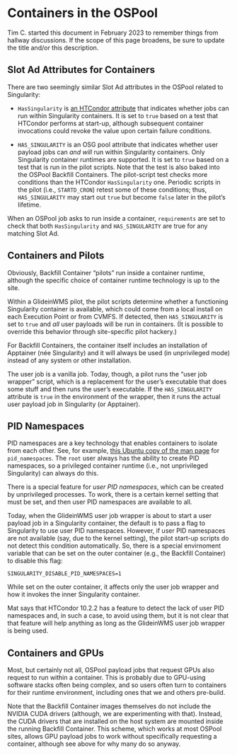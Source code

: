 # Containers in the OSPool

Tim C. started this document in February 2023 to remember things from hallway discussions.
If the scope of this page broadens, be sure to update the title and/or this description.

## Slot Ad Attributes for Containers

There are two seemingly similar Slot Ad attributes in the OSPool related to Singularity:

*   `HasSingularity` is
    [an HTCondor attribute](https://htcondor.readthedocs.io/en/latest/classad-attributes/machine-classad-attributes.html#HasSingularity)
    that indicates whether jobs can run within Singularity containers.
    It is set to `true` based on a test that HTCondor performs at start-up,
    although subsequent container invocations could revoke the value upon certain failure conditions.

*   `HAS_SINGULARITY` is an OSG pool attribute that indicates whether user payload jobs
    can _and will_ run within Singularity containers.
    Only Singularity container runtimes are supported.
    It is set to `true` based on a test that is run in the pilot scripts.
    Note that the test is also baked into the OSPool Backfill Containers.
    The pilot-script test checks more conditions than the HTCondor `HasSingularity` one.
    Periodic scripts in the pilot (i.e., `STARTD_CRON`) retest some of these conditions;
    thus, `HAS_SINGULARITY` may start out `true` but become `false` later in the pilot’s lifetime.

When an OSPool job asks to run inside a container,
`requirements` are set to check that both `HasSingularity` and `HAS_SINGULARITY`
are true for any matching Slot Ad.

## Containers and Pilots

Obviously, Backfill Container “pilots” run inside a container runtime,
although the specific choice of container runtime technology is up to the site.

Within a GlideinWMS pilot, the pilot scripts determine whether a functioning Singularity container is available,
which could come from a local install on each Execution Point or from CVMFS.
If detected, then `HAS_SINGULARITY` is set to `true` and
_all_ user payloads will be run in containers.
(It is possible to override this behavior through site-specific pilot hackery.)

For Backfill Containers, the container itself includes an installation of Apptainer (née Singularity)
and it will always be used (in unprivileged mode) instead of any system or other installation.

The user job is a vanilla job.
Today, though, a pilot runs the “user job wrapper” script,
which is a replacement for the user’s executable that does some stuff and
then runs the user’s executable.
If the `HAS_SINGULARITY` attribute is `true` in the environment of the wrapper,
then it runs the actual user payload job in Singularity (or Apptainer).

## PID Namespaces

PID namespaces are a key technology that enables containers to isolate from each other.
See, for example,
[this Ubuntu copy of the man page](https://manpages.ubuntu.com/manpages/bionic/man7/pid_namespaces.7.html)
for `pid_namespaces`.
The `root` user always has the ability to create PID namespaces, so a privileged container runtime
(i.e., not unprivileged Singularity) can always do this.

There is a special feature for _user PID namespaces_, which can be created by unprivileged processes.
To work, there is a certain kernel setting that must be set,
and then user PID namespaces are available to all.

Today, when the GlideinWMS user job wrapper is about to start a user payload job in a Singularity container,
the default is to pass a flag to Singularity to use user PID namespaces.
However, if user PID namespaces are not available (say, due to the kernel setting),
the pilot start-up scripts do not detect this condition automatically.
So, there is a special envirnoment variable that can be set on the outer container
(e.g., the Backfill Container) to disable this flag:

```SINGULARITY_DISABLE_PID_NAMESPACES=1```

While set on the outer container, it affects only the user job wrapper and
how it invokes the inner Singularity container.

Mat says that HTCondor 10.2.2 has a feature to detect the lack of user PID namespaces and,
in such a case, to avoid using them, but it is not clear that that feature will help anything
as long as the GlideinWMS user job wrapper is being used.

## Containers and GPUs

Most, but certainly not all, OSPool payload jobs that request GPUs also request to run within a container.
This is probably due to GPU-using software stacks often being complex,
and so users often turn to containers for their runtime environment,
including ones that we and others pre-build.

Note that the Backfill Container images themselves do not include the NVIDIA CUDA drivers
(although, we are experimenting with that).
Instead, the CUDA drivers that are installed on the host system are mounted inside the running Backfill Container.
This scheme, which works at most OSPool sites, allows GPU payload jobs to work
without specifically requesting a container,
although see above for why many do so anyway.
